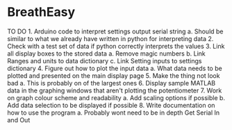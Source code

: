 # BreathEasy

TO DO
	1. Arduino code to interpret settings output serial string
		a. Should be similar to what we already have written in python for interpreting data
	2. Check with a test set of data if python correctly interprets the values
	3. Link all display boxes to the stored data
		a. Remove magic numbers
		b. Link Ranges and units to data dictionary
		c. Link Setting inputs to settings dictionary
	4. Figure out how to plot the input data
		a. What data needs to be plotted and presented on the main display page
	5. Make the thing not look bad
		a. This is probably on of the largest ones
	6. Display sample MATLAB data in the graphing windows that aren't plotting the potentiometer
	7. Work on graph colour scheme and readability
		a. Add scaling options if possible
		b. Add data selection to be displayed if possible
	8. Write documentation on how to use the program
		a. Probably wont need to be in depth
Get Serial In and Out